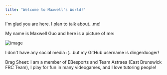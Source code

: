 ```yaml
---
title: "Welcome to Maxwell's World!"
---
```


I'm glad you are here. I plan to talk about...me!

My name is Maxwell Guo and here is a picture of me: 

![image](https://user-images.githubusercontent.com/46410538/121824778-a4edf000-cc7c-11eb-8a19-9ff901c0dbec.png)

I don't have any social media :(...but my GitHub username is dingerdooger!

Brag Sheet: I am a member of EBesports and Team Astraea (East Brunswick FRC Team), I play for fun in many videogames, and I love tutoring people!
